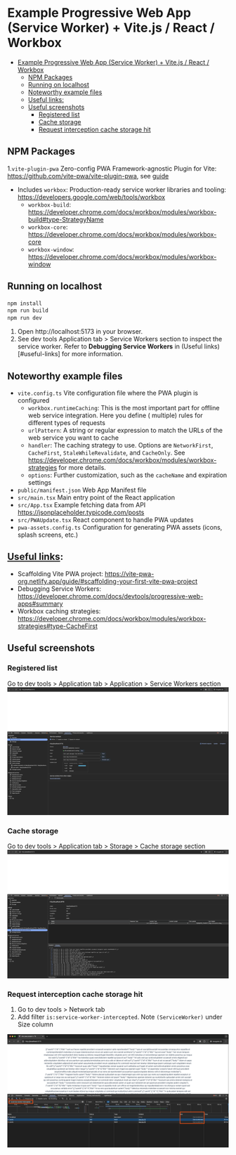 # Example Progressive Web App (Service Worker) + Vite.js / React / Workbox

<!-- TOC -->
* [Example Progressive Web App (Service Worker) + Vite.js / React / Workbox](#example-progressive-web-app-service-worker--vitejs--react--workbox)
  * [NPM Packages](#npm-packages)
  * [Running on localhost](#running-on-localhost)
  * [Noteworthy example files](#noteworthy-example-files)
  * [Useful links:](#useful-links)
  * [Useful screenshots](#useful-screenshots)
    * [Registered list](#registered-list)
    * [Cache storage](#cache-storage)
    * [Request interception cache storage hit](#request-interception-cache-storage-hit)
<!-- TOC -->

## NPM Packages

1.`vite-plugin-pwa` Zero-config PWA Framework-agnostic Plugin for Vite: https://github.com/vite-pwa/vite-plugin-pwa,
see [guide](https://vite-pwa-org.netlify.app/guide/)

* Includes `workbox`: Production-ready service worker libraries and
  tooling: https://developers.google.com/web/tools/workbox
    * `workbox-build`: https://developer.chrome.com/docs/workbox/modules/workbox-build#type-StrategyName
    * `workbox-core`: https://developer.chrome.com/docs/workbox/modules/workbox-core
    * `workbox-window`: https://developer.chrome.com/docs/workbox/modules/workbox-window

## Running on localhost

```bash
npm install
npm run build
npm run dev
```

1. Open http://localhost:5173 in your browser.
2. See dev tools Application tab > Service Workers section to inspect the service worker. Refer to **Debugging Service
   Workers** in (Useful links)[#useful-links] for more information.

## Noteworthy example files

* `vite.config.ts` Vite configuration file where the PWA plugin is configured
    * `workbox.runtimeCaching`: This is the most important part for offline web service integration. Here you define (
      multiple) rules for different types of requests
    * `urlPattern`: A string or regular expression to match the URLs of the web service you want to cache
    * `handler`: The caching strategy to use. Options are `NetworkFirst`, `CacheFirst`, `StaleWhileRevalidate`, and
      `CacheOnly`. See https://developer.chrome.com/docs/workbox/modules/workbox-strategies for more details.
    * `options`: Further customization, such as the `cacheName` and expiration settings
* `public/manifest.json` Web App Manifest file
* `src/main.tsx` Main entry point of the React application
* `src/App.tsx` Example fetching data from API https://jsonplaceholder.typicode.com/posts
* `src/PWAUpdate.tsx` React component to handle PWA updates
* `pwa-assets.config.ts` Configuration for generating PWA assets (icons, splash screens, etc.)

## [Useful links](#useful-links):

* Scaffolding Vite PWA project: https://vite-pwa-org.netlify.app/guide/#scaffolding-your-first-vite-pwa-project
* Debugging Service Workers: https://developer.chrome.com/docs/devtools/progressive-web-apps#summary
* Workbox caching strategies: https://developer.chrome.com/docs/workbox/modules/workbox-strategies#type-CacheFirst

## Useful screenshots

### Registered list

Go to dev tools > Application tab > Application > Service Workers section
![Service Workers Registered list](./documents/service-workers-registered-list.png)

### Cache storage

Go to dev tools > Application tab > Storage > Cache storage section
![Service Workers Cache storage](./documents/service-workers-cache-storage.png)

### Request interception cache storage hit

1. Go to dev tools > Network tab
2. Add filter `is:service-worker-intercepted`. Note `(ServiceWorker)` under Size column

![Service Workers requests cache hit](./documents/service-workers-requests-cache-hit.png)
